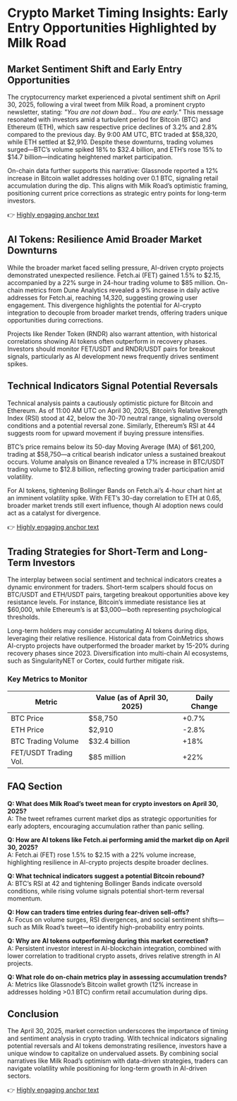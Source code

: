 # Crypto Market Timing Insights: Early Entry Opportunities Highlighted by Milk Road

## Market Sentiment Shift and Early Entry Opportunities  

The cryptocurrency market experienced a pivotal sentiment shift on April 30, 2025, following a viral tweet from Milk Road, a prominent crypto newsletter, stating: *"You are not down bad... You are early."* This message resonated with investors amid a turbulent period for Bitcoin (BTC) and Ethereum (ETH), which saw respective price declines of 3.2% and 2.8% compared to the previous day. By 9:00 AM UTC, BTC traded at $58,320, while ETH settled at $2,910. Despite these downturns, trading volumes surged—BTC’s volume spiked 18% to $32.4 billion, and ETH’s rose 15% to $14.7 billion—indicating heightened market participation.  

On-chain data further supports this narrative: Glassnode reported a 12% increase in Bitcoin wallet addresses holding over 0.1 BTC, signaling retail accumulation during the dip. This aligns with Milk Road’s optimistic framing, positioning current price corrections as strategic entry points for long-term investors.  

👉 [Highly engaging anchor text](https://bit.ly/okx-bonus)  

## AI Tokens: Resilience Amid Broader Market Downturns  

While the broader market faced selling pressure, AI-driven crypto projects demonstrated unexpected resilience. Fetch.ai (FET) gained 1.5% to $2.15, accompanied by a 22% surge in 24-hour trading volume to $85 million. On-chain metrics from Dune Analytics revealed a 9% increase in daily active addresses for Fetch.ai, reaching 14,320, suggesting growing user engagement. This divergence highlights the potential for AI-crypto integration to decouple from broader market trends, offering traders unique opportunities during corrections.  

Projects like Render Token (RNDR) also warrant attention, with historical correlations showing AI tokens often outperform in recovery phases. Investors should monitor FET/USDT and RNDR/USDT pairs for breakout signals, particularly as AI development news frequently drives sentiment spikes.  

## Technical Indicators Signal Potential Reversals  

Technical analysis paints a cautiously optimistic picture for Bitcoin and Ethereum. As of 11:00 AM UTC on April 30, 2025, Bitcoin’s Relative Strength Index (RSI) stood at 42, below the 30-70 neutral range, signaling oversold conditions and a potential reversal zone. Similarly, Ethereum’s RSI at 44 suggests room for upward movement if buying pressure intensifies.  

BTC’s price remains below its 50-day Moving Average (MA) of $61,200, trading at $58,750—a critical bearish indicator unless a sustained breakout occurs. Volume analysis on Binance revealed a 17% increase in BTC/USDT trading volume to $12.8 billion, reflecting growing trader participation amid volatility.  

For AI tokens, tightening Bollinger Bands on Fetch.ai’s 4-hour chart hint at an imminent volatility spike. With FET’s 30-day correlation to ETH at 0.65, broader market trends still exert influence, though AI adoption news could act as a catalyst for divergence.  

👉 [Highly engaging anchor text](https://bit.ly/okx-bonus)  

## Trading Strategies for Short-Term and Long-Term Investors  

The interplay between social sentiment and technical indicators creates a dynamic environment for traders. Short-term scalpers should focus on BTC/USDT and ETH/USDT pairs, targeting breakout opportunities above key resistance levels. For instance, Bitcoin’s immediate resistance lies at $60,000, while Ethereum’s is at $3,000—both representing psychological thresholds.  

Long-term holders may consider accumulating AI tokens during dips, leveraging their relative resilience. Historical data from CoinMetrics shows AI-crypto projects have outperformed the broader market by 15-20% during recovery phases since 2023. Diversification into multi-chain AI ecosystems, such as SingularityNET or Cortex, could further mitigate risk.  

### Key Metrics to Monitor  

| Metric                | Value (as of April 30, 2025) | Daily Change |  
|-----------------------|------------------------------|--------------|  
| BTC Price             | $58,750                      | +0.7%        |  
| ETH Price             | $2,910                       | -2.8%        |  
| BTC Trading Volume    | $32.4 billion                | +18%         |  
| FET/USDT Trading Vol. | $85 million                  | +22%         |  

## FAQ Section  

**Q: What does Milk Road’s tweet mean for crypto investors on April 30, 2025?**  
A: The tweet reframes current market dips as strategic opportunities for early adopters, encouraging accumulation rather than panic selling.  

**Q: How are AI tokens like Fetch.ai performing amid the market dip on April 30, 2025?**  
A: Fetch.ai (FET) rose 1.5% to $2.15 with a 22% volume increase, highlighting resilience in AI-crypto projects despite broader declines.  

**Q: What technical indicators suggest a potential Bitcoin rebound?**  
A: BTC’s RSI at 42 and tightening Bollinger Bands indicate oversold conditions, while rising volume signals potential short-term reversal momentum.  

**Q: How can traders time entries during fear-driven sell-offs?**  
A: Focus on volume surges, RSI divergences, and social sentiment shifts—such as Milk Road’s tweet—to identify high-probability entry points.  

**Q: Why are AI tokens outperforming during this market correction?**  
A: Persistent investor interest in AI-blockchain integration, combined with lower correlation to traditional crypto assets, drives relative strength in AI projects.  

**Q: What role do on-chain metrics play in assessing accumulation trends?**  
A: Metrics like Glassnode’s Bitcoin wallet growth (12% increase in addresses holding >0.1 BTC) confirm retail accumulation during dips.  

## Conclusion  

The April 30, 2025, market correction underscores the importance of timing and sentiment analysis in crypto trading. With technical indicators signaling potential reversals and AI tokens demonstrating resilience, investors have a unique window to capitalize on undervalued assets. By combining social narratives like Milk Road’s optimism with data-driven strategies, traders can navigate volatility while positioning for long-term growth in AI-driven sectors.  

👉 [Highly engaging anchor text](https://bit.ly/okx-bonus)  
